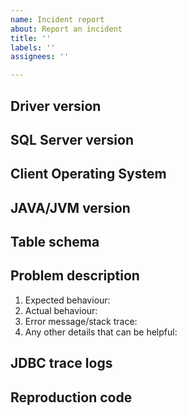```yaml
---
name: Incident report
about: Report an incident
title: ''
labels: ''
assignees: ''

---
```


## Driver version
<!--- Provide the JDBC driver version (e.g. 7.0.0). -->

## SQL Server version
<!--- Provide the output of executing `SELECT @@VERSION` on your target SQL Server. -->

## Client Operating System
<!--- Provide the Operating System the client application is running on. -->

## JAVA/JVM version
<!--- Provide the JAVA/JVM version (e.g. java version "1.8.0", IBM J9 VM). -->

## Table schema
<!--- Provide the table schema. -->

## Problem description
<!--- Provide full details of the problem. -->
1. Expected behaviour:
2. Actual behaviour:
3. Error message/stack trace:
4. Any other details that can be helpful:

## JDBC trace logs
<!--- Provide the JDBC trace logs. Instructions can be found here: https://docs.microsoft.com/sql/connect/jdbc/tracing-driver-operation?view=sql-server-2017 -->

## Reproduction code
<!--- Provide standalone JAVA code that reproduces the issue, preferably raw JDBC code. -->
